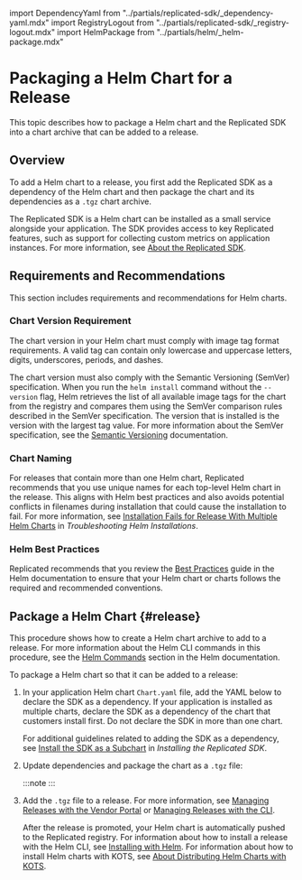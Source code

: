 import DependencyYaml from "../partials/replicated-sdk/_dependency-yaml.mdx"
import RegistryLogout from "../partials/replicated-sdk/_registry-logout.mdx"
import HelmPackage from "../partials/helm/_helm-package.mdx"

# Packaging a Helm Chart for a Release

This topic describes how to package a Helm chart and the Replicated SDK into a chart archive that can be added to a release.

## Overview

To add a Helm chart to a release, you first add the Replicated SDK as a dependency of the Helm chart and then package the chart and its dependencies as a `.tgz` chart archive.

The Replicated SDK is a Helm chart can be installed as a small service alongside your application. The SDK provides access to key Replicated features, such as support for collecting custom metrics on application instances. For more information, see [About the Replicated SDK](replicated-sdk-overview). 

## Requirements and Recommendations

This section includes requirements and recommendations for Helm charts.

### Chart Version Requirement

The chart version in your Helm chart must comply with image tag format requirements. A valid tag can contain only lowercase and uppercase letters, digits, underscores, periods, and dashes.

The chart version must also comply with the Semantic Versioning (SemVer) specification. When you run the `helm install` command without the `--version` flag, Helm retrieves the list of all available image tags for the chart from the registry and compares them using the SemVer comparison rules described in the SemVer specification. The version that is installed is the version with the largest tag value. For more information about the SemVer specification, see the [Semantic Versioning](https://semver.org) documentation.

### Chart Naming

For releases that contain more than one Helm chart, Replicated recommends that you use unique names for each top-level Helm chart in the release. This aligns with Helm best practices and also avoids potential conflicts in filenames during installation that could cause the installation to fail. For more information, see [Installation Fails for Release With Multiple Helm Charts](helm-install-troubleshooting#air-gap-values-file-conflict) in _Troubleshooting Helm Installations_.

### Helm Best Practices

Replicated recommends that you review the [Best Practices](https://helm.sh/docs/chart_best_practices/) guide in the Helm documentation to ensure that your Helm chart or charts follows the required and recommended conventions.

## Package a Helm Chart {#release}

This procedure shows how to create a Helm chart archive to add to a release. For more information about the Helm CLI commands in this procedure, see the [Helm Commands](https://helm.sh/docs/helm/helm/) section in the Helm documentation.

To package a Helm chart so that it can be added to a release:

1. In your application Helm chart `Chart.yaml` file, add the YAML below to declare the SDK as a dependency. If your application is installed as multiple charts, declare the SDK as a dependency of the chart that customers install first. Do not declare the SDK in more than one chart.

    <DependencyYaml/>
    
    For additional guidelines related to adding the SDK as a dependency, see [Install the SDK as a Subchart](replicated-sdk-installing#install-the-sdk-as-a-subchart) in _Installing the Replicated SDK_. 

1. Update dependencies and package the chart as a `.tgz` file:

    <HelmPackage/>

    :::note
    <RegistryLogout/>
    :::

1. Add the `.tgz` file to a release. For more information, see [Managing Releases with the Vendor Portal](releases-creating-releases) or [Managing Releases with the CLI](releases-creating-cli).

    After the release is promoted, your Helm chart is automatically pushed to the Replicated registry. For information about how to install a release with the Helm CLI, see [Installing with Helm](install-with-helm). For information about how to install Helm charts with KOTS, see [About Distributing Helm Charts with KOTS](/vendor/helm-native-about).
